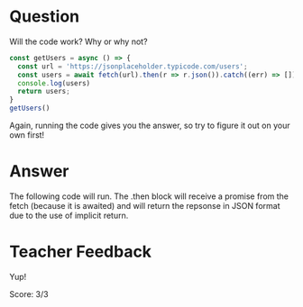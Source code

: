 # Question

Will the code work? Why or why not?

```js
const getUsers = async () => {
  const url = 'https://jsonplaceholder.typicode.com/users';
  const users = await fetch(url).then(r => r.json()).catch((err) => []);
  console.log(users)
  return users;
}
getUsers()
```

Again, running the code gives you the answer, so try to figure it out on your own first!

# Answer
The following code will run. The .then block will receive a promise from the fetch (because it is awaited) and will return the repsonse in JSON format due to the use of implicit return.

# Teacher Feedback

Yup!

Score: 3/3